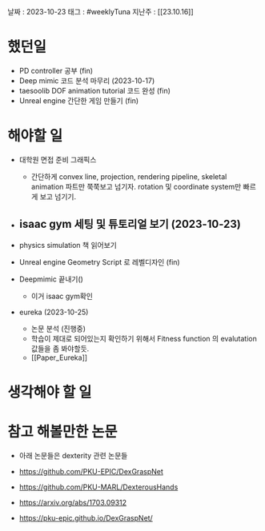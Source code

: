 
날짜 : 2023-10-23
태그 : #weeklyTuna 
지난주 : [[23.10.16]]

# 했던일

-  PD controller 공부 (fin)
- Deep mimic 코드 분석 마무리 (2023-10-17)
- taesoolib DOF animation tutorial 코드 완성 (fin)
- Unreal engine 간단한 게임 만들기 (fin)

# 해야할 일

- 대학원 면접 준비 그래픽스 
	- 간단하게 convex line, projection, rendering pipeline, skeletal animation 파트만 쭉쭉보고 넘기자. rotation 및 coordinate system만 빠르게 보고 넘기기. 
	
- isaac gym 세팅 및 튜토리얼 보기 (2023-10-23)
	- 
- physics simulation 책 읽어보기

- Unreal engine Geometry Script 로 레벨디자인 (fin)

- Deepmimic 끝내기()
	- 이거 isaac gym확인

- eureka (2023-10-25)
	- 논문 분석 (진행중) 
	- 학습이 제대로 되어있는지 확인하기 위해서 Fitness function 의 evalutation 값들을 좀 봐야할듯.
	- [[Paper_Eureka]]
	
# 생각해야 할 일


# 참고 해볼만한 논문

- 아래 논문들은 dexterity 관련 논문들
- https://github.com/PKU-EPIC/DexGraspNet

- https://github.com/PKU-MARL/DexterousHands

- https://arxiv.org/abs/1703.09312

- https://pku-epic.github.io/DexGraspNet/
